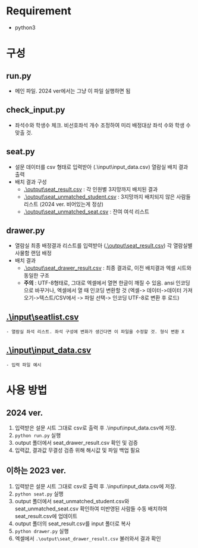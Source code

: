 # Requirement
 - python3 
  
# 구성
  ## run.py
   - 메인 파일. 2024 ver에서는 그냥 이 파일 실행하면 됨
  ## check_input.py
   - 좌석수와 학생수 체크. 비선호좌석 개수 조정하여 미리 배정대상 좌석 수와 학생 수 맞출 것.
  ## seat.py 
   - 설문 데이터를 csv 형태로 입력받아 (.\input\input_data.csv) 열람실 배치 결과 출력
   - 배치 결과 구성
     - [.\output\seat_result.csv](output/seat_result.csv) : 각 인원별 3지망까지 배치된 결과
     - [.\output\seat_unmatched_student.csv](output/seat_unmatched_student.csv) : 3지망까지 배치되지 않은 사람들 리스트 (2024 ver. 비어있는게 정상)
     - [.\output\seat_unmatched_seat.csv](output/seat_unmatched_seat.csv) : 잔여 여석 리스트
  ## drawer.py 
   - 열람실 최종 배정결과 리스트를 입력받아 ([.\output\seat_result.csv](output/seat_result.csv)) 각 열람실별 사물함 랜덤 배정
   - 배치 결과
     - [.\output\seat_drawer_result.csv](output/seat_drawer_result.csv) : 최종 결과로, 이전 배치결과 엑셀 시트와 동일한 구조
     - **주의** : UTF-8형태로, 그대로 엑셀에서 열면 한글이 깨질 수 있음. ansi 인코딩으로 바꾸거나, 엑셀에서 열 때 인코딩 변환할 것 (엑셀-> 데이터->데이터 가져오기->텍스트/CSV에서 -> 파일 선택-> 인코딩 UTF-8로 변환 후 로드)
  ## [.\input\seatlist.csv](input/seatlist.csv) 
    - 열람실 좌석 리스트. 좌석 구성에 변화가 생긴다면 이 파일을 수정할 것. 형식 변환 X
  ## [.\input\input_data.csv](input/input_data.csv)
    - 입력 파일 예시

# 사용 방법
## 2024 ver.
1. 입력받은 설문 시트 그대로 csv로 출력 후 .\input\input_data.csv에 저장. 
2. ``python run.py``  실행
3. output 폴더에서 seat_drawer_result.csv 확인 및 검증
4. 입력값, 결과값 무결성 검증 위해 해시값 및 파일 백업 필요

## 이하는 2023 ver.
1. 입력받은 설문 시트 그대로 csv로 출력 후 .\input\input_data.csv에 저장. 
2. ``python seat.py``  실행
3. output 폴더에서 seat_unmatched_student.csv와 seat_unmatched_seat.csv 확인하여 미반영된 사람들 수동 배치하여 seat_result.csv에 업데이트
4. output 폴더의 seat_result.csv를 input 폴더로 복사
5. ``python drawer.py`` 실행
6. 엑셀에서 ``.\output\seat_drawer_result.csv`` 불러와서 결과 확인

